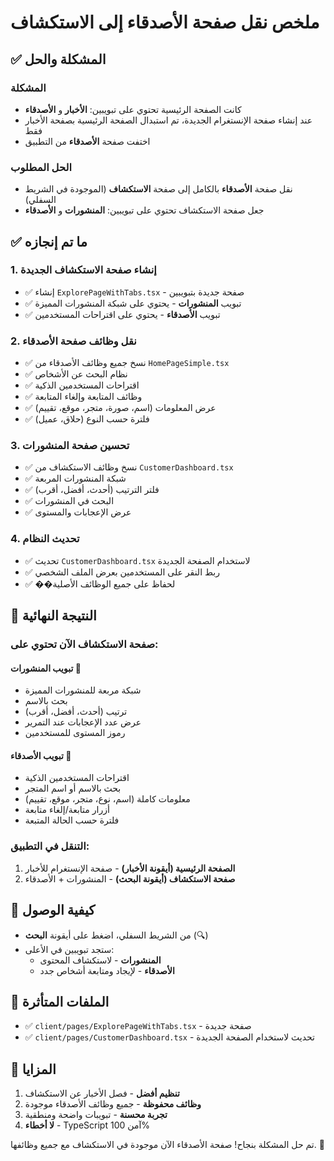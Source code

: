 # ملخص نقل صفحة الأصدقاء إلى الاستكشاف

## ✅ المشكلة والحل

### المشكلة

- كانت الصفحة الرئيسية تحتوي على تبويبين: **الأخبار** و **الأصدقاء**
- عند إنشاء صفحة الإنستغرام الجديدة، تم استبدال الصفحة الرئيسية بصفحة الأخبار فقط
- اختفت صفحة **الأصدقاء** من التطبيق

### الحل المطلوب

- نقل صفحة **الأصدقاء** بالكامل إلى صفحة **الاستكشاف** (الموجودة في الشريط السفلي)
- جعل صفحة الاستكشاف تحتوي على تبويبين: **المنشورات** و **الأصدقاء**

## ✅ ما تم إنجازه

### 1. إنشاء صفحة الاستكشاف الجديدة

- ✅ إنشاء `ExplorePageWithTabs.tsx` - صفحة جديدة بتبويبين
- ✅ تبويب **المنشورات** - يحتوي على شبكة المنشورات المميزة
- ✅ تبويب **الأصدقاء** - يحتوي على اقتراحات المستخدمين

### 2. نقل وظائف صفحة الأصدقاء

- ✅ نسخ جميع وظائف الأصدقاء من `HomePageSimple.tsx`
- ✅ نظام البحث عن الأشخاص
- ✅ اقتراحات المستخدمين الذكية
- ✅ وظائف المتابعة وإلغاء المتابعة
- ✅ عرض المعلومات (اسم، صورة، متجر، موقع، تقييم)
- ✅ فلترة حسب النوع (حلاق، عميل)

### 3. تحسين صفحة المنشورات

- ✅ نسخ وظائف الاستكشاف من `CustomerDashboard.tsx`
- ✅ شبكة المنشورات المربعة
- ✅ فلتر الترتيب (أحدث، أفضل، أقرب)
- ✅ البحث في المنشورات
- ✅ عرض الإعجابات والمستوى

### 4. تحديث النظام

- ✅ تحديث `CustomerDashboard.tsx` لاستخدام الصفحة الجديدة
- ✅ ربط النقر على المستخدمين بعرض الملف الشخصي
- ✅ ��لحفاظ على جميع الوظائف الأصلية

## 🎯 النتيجة النهائية

### صفحة الاستكشاف الآن تحتوي على:

#### تبويب المنشورات 📸

- شبكة مربعة للمنشورات المميزة
- بحث بالاسم
- ترتيب (أحدث، أفضل، أقرب)
- عرض عدد الإعجابات عند التمرير
- رموز المستوى للمستخدمين

#### تبويب الأصدقاء 👥

- اقتراحات المستخدمين الذكية
- بحث بالاسم أو اسم المتجر
- معلومات كاملة (اسم، نوع، متجر، موقع، تقييم)
- أزرار متابعة/إلغاء متابعة
- فلترة حسب الحالة المتبعة

### التنقل في التطبيق:

1. **الصفحة الرئيسية (أيقونة الأخبار)** - صفحة الإنستغرام للأخبار
2. **صفحة الاستكشاف (أيقونة البحث)** - المنشورات + الأصدقاء

## 📱 كيفية الوصول

- من الشريط السفلي، اضغط على أيقونة **البحث** (🔍)
- ستجد تبويبين في الأعلى:
  - **المنشورات** - لاستكشاف المحتوى
  - **الأصدقاء** - لإيجاد ومتابعة أشخاص جدد

## 🔧 الملفات المتأثرة

- ✅ `client/pages/ExplorePageWithTabs.tsx` - صفحة جديدة
- ✅ `client/pages/CustomerDashboard.tsx` - تحديث لاستخدام الصفحة الجديدة

## 💫 المزايا

1. **تنظيم أفضل** - فصل الأخبار عن الاستكشاف
2. **وظائف محفوظة** - جميع وظائف الأصدقاء موجودة
3. **تجربة محسنة** - تبويبات واضحة ومنطقية
4. **لا أخطاء** - TypeScript آمن 100%

تم حل المشكلة بنجاح! صفحة الأصدقاء الآن موجودة في الاستكشاف مع جميع وظائفها. 🎉
